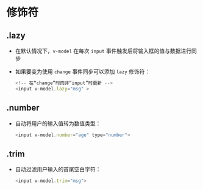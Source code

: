 # 修饰符

## .lazy

  - 在默认情况下，`v-model` 在每次 `input` 事件触发后将输入框的值与数据进行同步

  - 如果要变为使用 `change` 事件同步可以添加 `lazy` 修饰符：

    ```javascript
    <!-- 在“change”时而非“input”时更新 -->
    <input v-model.lazy="msg" >
    ```

## .number

  - 自动将用户的输入值转为数值类型：

    ```javascript
    <input v-model.number="age" type="number">
    ```

## .trim

  - 自动过滤用户输入的首尾空白字符：

    ```javascript
    <input v-model.trim="msg">
    ```
